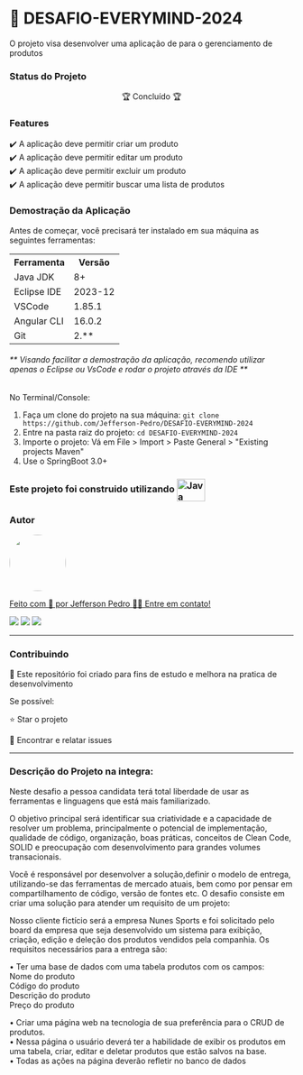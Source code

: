 <h1> 📑 DESAFIO-EVERYMIND-2024</h1>
<p> O projeto visa desenvolver uma aplicação de para o gerenciamento de produtos</p>

<h3>Status do Projeto</h3>
<p align="center"> 🏆 Concluído 🏆</p>

<h3>Features</h3>

✔️ A aplicação deve permitir criar um produto  <br>
✔️ A aplicação deve permitir editar um produto <br>
✔️ A aplicação deve permitir excluir um produto <br>
✔️ A aplicação deve permitir buscar uma lista de produtos <br>

<h3>Demostração da Aplicação</h3>
<p>Antes de começar, você precisará ter instalado em sua máquina as seguintes ferramentas:</p>
<table>
<tr>
	<th>Ferramenta</th>
	<th>Versão</th>
</tr>
<tr>
	<td>Java JDK</td>
	<td>8+</td>
</tr>
<tr>
	<td>Eclipse IDE</td>
	<td>2023-12</td>
</tr>
<tr>
	<td>VSCode</td>
	<td>1.85.1</td>
</tr>
 <tr>
	<td>Angular CLI</td>
	<td>16.0.2</td>
</tr>
<tr>
	<td>Git</td>
	<td>2.**</td>
</tr>
</table>

<h6>** Visando facilitar a demostração da aplicação, recomendo utilizar apenas o Eclipse ou VsCode e rodar o projeto através da IDE **</h6>

No Terminal/Console:
<ol>
	<li>Faça um clone do projeto na sua máquina: <code>git clone https://github.com/Jefferson-Pedro/DESAFIO-EVERYMIND-2024</code></li>
	<li>Entre na pasta raiz do projeto: <code>cd DESAFIO-EVERYMIND-2024</code></li> 
	<li>Importe o projeto: Vá em File > Import > Paste General > "Existing projects Maven"</li>
	<li>Use o SpringBoot 3.0+</li>
</ol>

<h3>Este projeto foi construido utilizando <img align="center" alt="Java" height="40" width="50" src="https://cdn.jsdelivr.net/gh/devicons/devicon/icons/java/java-original-wordmark.svg"/>

</h3>

<h3>Autor</h3>
<a href="https://www.linkedin.com/in/jefferson-pedro-8a6264b9/">
 <img style="border-radius: 50%;" src="https://instagram.fcaw1-1.fna.fbcdn.net/v/t51.2885-19/174045253_1450802445260114_8761660112676779592_n.jpg?stp=dst-jpg_s150x150&_nc_ht=instagram.fcaw1-1.fna.fbcdn.net&_nc_cat=102&_nc_ohc=_sp_NTIyS9gAX8g9js2&edm=ABmJApABAAAA&ccb=7-5&oh=00_AT-9VV6aoZMGuDrwM3n0w6lJzZQZEWwU-ZwgpFj-mNHTWQ&oe=63449AD4&_nc_sid=6136e7" width="100px;" alt=""/>
 <br />

Feito com 💙 por Jefferson Pedro 👋🏽 Entre em contato!

<a href="https://www.instagram.com/jefferson.pedro25" target="_blank"><img src="https://img.shields.io/badge/-Instagram-%23E4405F?style=for-the-badge&logo=instagram&logoColor=white" target="_blank"></a>
<a href = "mailto:jeffersonpedro05@gmail.com"><img src="https://img.shields.io/badge/-Gmail-%23333?style=for-the-badge&logo=gmail&logoColor=white" target="_blank"></a>
<a href="https://www.linkedin.com/in/jefferson-pedro-8a6264b9" target="_blank"><img src="https://img.shields.io/badge/-LinkedIn-%230077B5?style=for-the-badge&logo=linkedin&logoColor=white" target="_blank"></a> 

<hr>

<h3>Contribuindo</h3>

🚀 Este repositório foi criado para fins de estudo e melhora na pratica de desenvolvimento <br>

Se possível:

⭐️  Star o projeto

🐛 Encontrar e relatar issues

<hr>

<h3> Descrição do Projeto na integra:</h3>

Neste desafio a pessoa candidata terá total liberdade de usar as ferramentas e linguagens que está mais familiarizado.

O objetivo principal será identificar sua criatividade e a capacidade de resolver um problema, principalmente o potencial de implementação, qualidade de código,
organização, boas práticas, conceitos de Clean Code, SOLID e preocupação com desenvolvimento para grandes volumes transacionais.

Você é responsável por desenvolver a solução,definir o modelo de entrega, utilizando-se das ferramentas de mercado atuais, bem como por pensar em compartilhamento de código, versão de fontes etc. O desafio consiste em criar uma solução para atender um requisito de um projeto:

Nosso cliente fictício será a empresa Nunes Sports e foi solicitado pelo board da empresa que seja desenvolvido um sistema para exibição, criação, edição e deleção dos produtos vendidos pela companhia. Os requisitos necessários para a entrega são:

• Ter uma base de dados com uma tabela produtos com os campos:
 <br> Nome do produto <br>
 Código do produto <br>
 Descrição do produto <br>
 Preço do produto

• Criar uma página web na tecnologia de sua preferência para o CRUD de produtos.<br>
• Nessa página o usuário deverá ter a habilidade de exibir os produtos em uma tabela, criar, editar e deletar produtos que estão salvos na base. <br>
• Todas as ações na página deverão refletir no banco de dados

